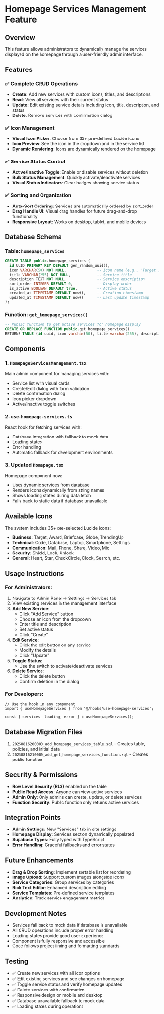# Homepage Services Management Feature

## Overview
This feature allows administrators to dynamically manage the services displayed on the homepage through a user-friendly admin interface.

## Features

### ✅ Complete CRUD Operations
- **Create**: Add new services with custom icons, titles, and descriptions
- **Read**: View all services with their current status
- **Update**: Edit existing service details including icon, title, description, and status
- **Delete**: Remove services with confirmation dialog

### ✅ Icon Management
- **Visual Icon Picker**: Choose from 35+ pre-defined Lucide icons
- **Icon Preview**: See the icon in the dropdown and in the service list
- **Dynamic Rendering**: Icons are dynamically rendered on the homepage

### ✅ Service Status Control
- **Active/Inactive Toggle**: Enable or disable services without deletion
- **Bulk Status Management**: Quickly activate/deactivate services
- **Visual Status Indicators**: Clear badges showing service status

### ✅ Sorting and Organization
- **Auto-Sort Ordering**: Services are automatically ordered by sort_order
- **Drag Handle UI**: Visual drag handles for future drag-and-drop functionality
- **Responsive Layout**: Works on desktop, tablet, and mobile devices

## Database Schema

### Table: `homepage_services`
```sql
CREATE TABLE public.homepage_services (
  id UUID PRIMARY KEY DEFAULT gen_random_uuid(),
  icon VARCHAR(50) NOT NULL,              -- Icon name (e.g., 'Target', 'Award')
  title VARCHAR(255) NOT NULL,            -- Service title
  description TEXT NOT NULL,              -- Service description
  sort_order INTEGER DEFAULT 0,           -- Display order
  is_active BOOLEAN DEFAULT true,         -- Active status
  created_at TIMESTAMP DEFAULT now(),     -- Creation timestamp
  updated_at TIMESTAMP DEFAULT now()      -- Last update timestamp
);
```

### Function: `get_homepage_services()`
```sql
-- Public function to get active services for homepage display
CREATE OR REPLACE FUNCTION public.get_homepage_services()
RETURNS TABLE (id uuid, icon varchar(50), title varchar(255), description text, sort_order integer)
```

## Components

### 1. `HomepageServicesManagement.tsx`
Main admin component for managing services with:
- Service list with visual cards
- Create/Edit dialog with form validation
- Delete confirmation dialog
- Icon picker dropdown
- Active/inactive toggle switches

### 2. `use-homepage-services.ts`
React hook for fetching services with:
- Database integration with fallback to mock data
- Loading states
- Error handling
- Automatic fallback for development environments

### 3. Updated `Homepage.tsx`
Homepage component now:
- Uses dynamic services from database
- Renders icons dynamically from string names
- Shows loading states during data fetch
- Falls back to static data if database unavailable

## Available Icons
The system includes 35+ pre-selected Lucide icons:
- **Business**: Target, Award, Briefcase, Globe, TrendingUp
- **Technical**: Code, Database, Laptop, Smartphone, Settings
- **Communication**: Mail, Phone, Share, Video, Mic
- **Security**: Shield, Lock, Unlock
- **General**: Heart, Star, CheckCircle, Clock, Search, etc.

## Usage Instructions

### For Administrators:
1. Navigate to Admin Panel → Settings → Services tab
2. View existing services in the management interface
3. **Add New Service**:
   - Click "Add Service" button
   - Choose an icon from the dropdown
   - Enter title and description
   - Set active status
   - Click "Create"
4. **Edit Service**:
   - Click the edit button on any service
   - Modify the details
   - Click "Update"
5. **Toggle Status**:
   - Use the switch to activate/deactivate services
6. **Delete Service**:
   - Click the delete button
   - Confirm deletion in the dialog

### For Developers:
```tsx
// Use the hook in any component
import { useHomepageServices } from '@/hooks/use-homepage-services';

const { services, loading, error } = useHomepageServices();
```

## Database Migration Files
1. `20250816200000_add_homepage_services_table.sql` - Creates table, policies, and initial data
2. `20250816210000_add_get_homepage_services_function.sql` - Creates public function

## Security & Permissions
- **Row Level Security (RLS)** enabled on the table
- **Public Read Access**: Anyone can view active services
- **Admin Only**: Only admins can create, update, or delete services
- **Function Security**: Public function only returns active services

## Integration Points
- **Admin Settings**: New "Services" tab in site settings
- **Homepage Display**: Services section dynamically populated
- **Supabase Types**: Fully typed with TypeScript
- **Error Handling**: Graceful fallbacks and error states

## Future Enhancements
- **Drag & Drop Sorting**: Implement sortable list for reordering
- **Image Upload**: Support custom images alongside icons
- **Service Categories**: Group services by categories
- **Rich Text Editor**: Enhanced description editing
- **Service Templates**: Pre-defined service templates
- **Analytics**: Track service engagement metrics

## Development Notes
- Services fall back to mock data if database is unavailable
- All CRUD operations include proper error handling
- Loading states provide good user experience
- Component is fully responsive and accessible
- Code follows project linting and formatting standards

## Testing
- ✅ Create new services with all icon options
- ✅ Edit existing services and see changes on homepage
- ✅ Toggle service status and verify homepage updates
- ✅ Delete services with confirmation
- ✅ Responsive design on mobile and desktop
- ✅ Database unavailable fallback to mock data
- ✅ Loading states during operations
